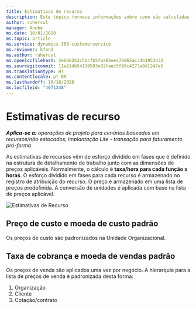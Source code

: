 ```yaml
---
title: Estimativas de recurso
description: Este tópico fornece informações sobre como são calculadas as estimativas de recursos no Project Operations.
author: ruhercul
manager: Annbe
ms.date: 10/01/2020
ms.topic: article
ms.service: dynamics-365-customerservice
ms.reviewer: kfend
ms.author: ruhercul
ms.openlocfilehash: 2ebde2b3c5bcfb5faa02ee476065ac34b1953432
ms.sourcegitcommit: 11a61db54119503e82faec5f99c4273e8d1247e5
ms.translationtype: HT
ms.contentlocale: pt-BR
ms.lasthandoff: 10/16/2020
ms.locfileid: "4071348"
---
```

# <a name="resource-estimates"></a>Estimativas de recurso

_**Aplica-se a:** operações de projeto para cenários baseados em recursos/não estocados, implantação Lite - transação para faturamento pró-forma_

As estimativas de recursos vêm de esforço dividido em fases que é definido na estrutura de detalhamento de trabalho junto com as dimensões de preços aplicáveis. Normalmente, o cálculo é **taxa/hora para cada função x horas**. O esforço dividido em fases para cada recurso é armazenado no registro de atribuição do recurso. O preço é armazenado em uma lista de preços predefinida. A conversão de unidades é aplicada com base na lista de preços aplicável.

![Estimativas de Recurso](./media/navigation12.png)

## <a name="default-cost-price-and-cost-currency"></a>Preço de custo e moeda de custo padrão

Os preços de custo são padronizados na Unidade Organizacional.

## <a name="default-bill-rate-and-sales-currency"></a>Taxa de cobrança e moeda de vendas padrão

Os preços de venda são aplicados uma vez por negócio. A hierarquia para a lista de preços de venda é padronizada desta forma:

1. Organização
2. Cliente
3. Cotação/contrato
